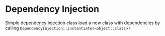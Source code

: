 # Dependency Injection
Simple dependency injection class load a new class with dependencies by calling `DependencyInjection::instantiate(<object::class>)`